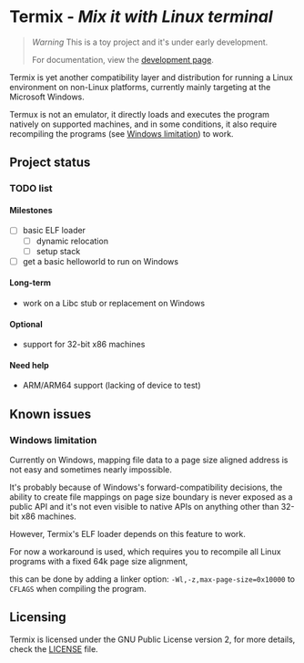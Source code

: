 Termix - *Mix it with Linux terminal*
==================================

> *Warning*
> This is a toy project and it's under early development.
>
> For documentation, view the [development page](DEVELOPMENT.md).

Termix is yet another compatibility layer and distribution for running a Linux environment on non-Linux platforms,
currently mainly targeting at the Microsoft Windows.

Termux is not an emulator, it directly loads and executes the program natively on supported machines, and in some conditions,
it also require recompiling the programs (see [Windows limitation](#windows-limitation)) to work.

## Project status

### TODO list

#### Milestones

- [ ] basic ELF loader
    - [ ] dynamic relocation
    - [ ] setup stack

- [ ] get a basic helloworld to run on Windows

#### Long-term

* work on a Libc stub or replacement on Windows

#### Optional

* support for 32-bit x86 machines

#### Need help

* ARM/ARM64 support (lacking of device to test)

## Known issues

### Windows limitation

Currently on Windows, mapping file data to a page size aligned address is not easy and sometimes nearly impossible.

It's probably because of Windows's forward-compatibility decisions, the ability to create file mappings on page size boundary is
never exposed as a public API and it's not even visible to native APIs on anything other than 32-bit x86 machines.

However, Termix's ELF loader depends on this feature to work.

For now a workaround is used, which requires you to recompile all Linux programs with a fixed 64k page size alignment,

this can be done by adding a linker option: `-Wl,-z,max-page-size=0x10000` to `CFLAGS` when compiling the program.

## Licensing

Termix is licensed under the GNU Public License version 2, for more details, check the [LICENSE](LICENSE.txt) file.
